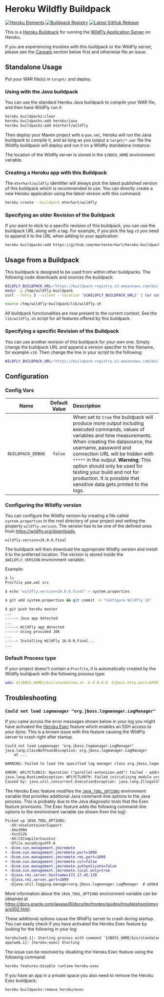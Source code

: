 # Heroku Wildfly Buildpack

[![Heroku Elements](https://img.shields.io/badge/Heroku_Elements-published-6762A6)][heroku-elements]
[![Buildpack Registry](https://img.shields.io/badge/Buildpack_Registry-mterhart/wildfly-6762A6)][buildpack-registry]
[![Latest GitHub Release](https://img.shields.io/github/v/tag/mortenterhart/heroku-buildpack-wildfly?color=blue&label=Latest%20Release&logo=github)][github-releases]

[heroku-elements]: https://elements.heroku.com/buildpacks/mortenterhart/heroku-buildpack-wildfly "Buildpack on Heroku Elements"
[buildpack-registry]: https://devcenter.heroku.com/articles/buildpack-registry "Buildpack Registry"
[github-releases]: https://github.com/mortenterhart/heroku-buildpack-wildfly/releases "GitHub Releases"

This is a [Heroku Buildpack](https://devcenter.heroku.com/articles/buildpacks)
for running the [WildFly Application Server](http://wildfly.org) on Heroku.

If you are experiencing troubles with this buildpack or the WildFly server,
please see the [Caveats](#caveats) section below first and otherwise file an
issue.

## Standalone Usage

Put your WAR file(s) in `target/` and deploy.

### Using with the Java buildpack

You can use the standard Heroku Java buildpack to compile your WAR file, and
then have WildFly run it:

```bash
heroku buildpacks:clear
heroku buildpacks:add heroku/java
heroku buildpacks:add mterhart/wildfly
```

Then deploy your Maven project with a `pom.xml`, Heroku will run the Java buildpack
to compile it, and as long as you output a `target/*.war` file the Wildfly buildpack
will deploy and run it on a Wildfly standalone instance.

The location of the Wildfly server is stored in the `$JBOSS_HOME` environment
variable.

### Creating a Heroku app with this Buildpack

The `mterhart/wildfly` identifier will always pick the latest published version
of this buildpack which is recommended to use. You can directly create a new
Heroku application using the latest version with this command:

```bash
heroku create --buildpack mterhart/wildfly
```

### Specifying an older Revision of the Buildpack

If you want to stick to a specific revision of this buildpack, you can use the
buildpack URL along with a tag. For example, if you pick the tag `v3` you need
to append it to the URL when adding to your application:

```bash
heroku buildpacks:add https://github.com/mortenterhart/heroku-buildpack-wildfly#v3
```

## Usage from a Buildpack

This buildpack is designed to be used from within other buildpacks. The following
code downloads and sources the buildpack:

```bash
WILDFLY_BUILDPACK_URL="https://buildpack-registry.s3.amazonaws.com/buildpacks/mterhart/wildfly.tgz"
mkdir -p /tmp/wildfly-buildpack
curl --retry 3 --silent --location "${WILDFLY_BUILDPACK_URL}" | tar xzm -C /tmp/wildfly-buildpack --strip-components=1

source /tmp/wildfly-buildpack/lib/wildfly.sh
```

All buildpack functionalities are now present to the current context. See the
`lib/wildfly.sh` script for all features offered by this buildpack.

### Specifying a specific Revision of the Buildpack

You can use another revision of this buildpack for your own one. Simply change the
buildpack URL and append a version specifier to the filename, for example `v10`.
Then change the line in your script to the following:

```bash
WILDFLY_BUILDPACK_URL="https://buildpack-registry.s3.amazonaws.com/buildpacks/mterhart/wildfly-v10.tgz"
```

## Configuration

### Config Vars

|     **Name**      | **Default Value** | **Description** |
| :---------------: | :---------------: | :-------------- |
| `BUILDPACK_DEBUG` |      `false`      | When set to `true` the buildpack will produce more output including executed commands, values of variables and time measurements. When creating the datasource, the username, password and connection URL will be hidden with `*****` in the output. **Warning**: This option should only be used for testing your build and not for production. It is possible that sensitive data gets printed to the logs. |

### Configuring the Wildfly version

You can configure the Wildfly version by creating a file called `system.properties`
in the root directory of your project and setting the property `wildfly.version`.
The version has to be one of the defined ones from <https://wildfly.org/downloads>.

```properties
wildfly.version=16.0.0.Final
```

The buildpack will then download the appropriate Wildfly version and install
it to the preferred location. The version is stored inside the `$WILDFLY_VERSION`
environment variable.

Example:

```bash
$ ls
Procfile pom.xml src

$ echo "wildfly.version=16.0.0.Final" > system.properties

$ git add system.properties && git commit -m "Configure Wildfly 16"

$ git push heroku master
...
-----> Java app detected
...
-----> WildFly app detected
-----> Using provided JDK
...
-----> Installing WildFly 16.0.0.Final...
...
```

### Default Process type

If your project doesn't contain a `Procfile`, it is automatically created by the
Wildfly buildpack with the following process type:

```yaml
web: ${JBOSS_HOME}/bin/standalone.sh -b 0.0.0.0 -Djboss.http.port=$PORT
```

## Troubleshooting

### `Could not load Logmanager "org.jboss.logmanager.LogManager"`

If you came across the error messages shown below in your log you might have
activated the [Heroku Exec](https://devcenter.heroku.com/articles/exec) feature
which enables an SSH access to your dyno. This is a known issue with this feature
causing the WildFly server to crash right after startup.

```txt
Could not load Logmanager "org.jboss.logmanager.LogManager"
java.lang.ClassNotFoundException: org.jboss.logmanager.LogManager
    at ...

WARNING: Failed to load the specified log manager class org.jboss.logmanager.LogManager

ERROR: WFLYCTL0013: Operation ("parallel-extension-add") failed - address: ([])
java.lang.RuntimeException: WFLYCTL0079: Failed initializing module org.jboss.as.logging
Caused by: java.util.concurrent.ExecutionException: java.lang.IllegalStateException: WFLYLOG0078: The logging subsystem requires the log manager to be org.jboss.logmanager.LogManager. The subsystem has not be initialized and cannot be used. To use JBoss Log Manager you must add the system property "java.util.logging.manager" and set it to "org.jboss.logmanager.LogManager"
```

The Heroku Exec feature modifies the [`JAVA_TOOL_OPTIONS`][java-tool-options]
environment variable that provides additional Java command-line options to the
Java process. This is probably due to the Java diagnostic tools that the Exec
feature provisions. The Exec feature adds the following command-line options
to the environment variable (as shown from the log):

```diff
Picked up JAVA_TOOL_OPTIONS:
  -XX:+UseContainerSupport
  -Xmx300m
  -Xss512k
  -XX:CICompilerCount=2
  -Dfile.encoding=UTF-8
+ -Dcom.sun.management.jmxremote
+ -Dcom.sun.management.jmxremote.port=1098
+ -Dcom.sun.management.jmxremote.rmi.port=1099
+ -Dcom.sun.management.jmxremote.ssl=false
+ -Dcom.sun.management.jmxremote.authenticate=false
+ -Dcom.sun.management.jmxremote.local.only=true
+ -Djava.rmi.server.hostname=172.17.45.138
+ -Djava.rmi.server.port=1099
  -Djava.util.logging.manager=org.jboss.logmanager.LogManager  # added by this buildpack
```

More information about the `JAVA_TOOL_OPTIONS` environment variable can be
obtained at <https://docs.oracle.com/javase/8/docs/technotes/guides/troubleshoot/envvars002.html>.

These additional options cause the WildFly server to crash during startup. You
can easily check if you have activated the Heroku Exec feature by looking for
the following in your log:

```txt
heroku[web.1]: Starting process with command `$JBOSS_HOME/bin/standalone.sh -b 0.0.0.0 -Djboss.http.port=17971`
app[web.1]: [heroku-exec] Starting
```

The issue can be resolved by disabling the Heroku Exec feature using the
following command:

```txt
heroku features:disable runtime-heroku-exec
```

If you have an app in a private space you also need to remove the Heroku Exec
buildpack:

```txt
heroku buildpacks:remove heroku/exec
```

[java-tool-options]: https://docs.oracle.com/javase/8/docs/technotes/guides/troubleshoot/envvars002.html "More information on JAVA_TOOL_OPTIONS"
